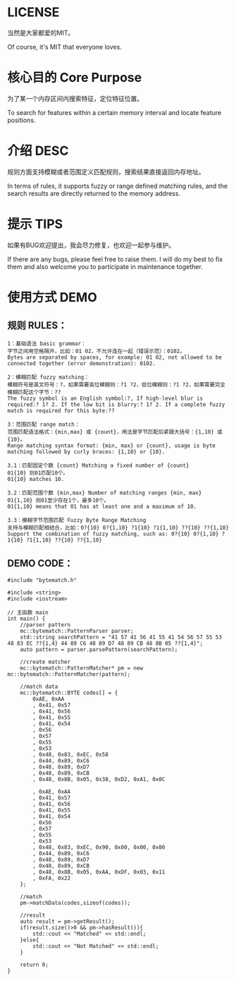 # LICENSE
当然是大家都爱的MIT。

Of course, it's MIT that everyone loves.

# 核心目的 Core Purpose
为了某一个内存区间内搜索特征，定位特征位置。

To search for features within a certain memory interval and locate feature positions.

# 介绍 DESC
规则方面支持模糊或者范围定义匹配规则，搜索结果直接返回内存地址。

In terms of rules, it supports fuzzy or range defined matching rules, and the search results are directly returned to the memory address.

# 提示 TIPS
如果有BUG欢迎提出，我会尽力修复，也欢迎一起参与维护。

If there are any bugs, please feel free to raise them. I will do my best to fix them and also welcome you to participate in maintenance together.

# 使用方式 DEMO
## 规则 RULES：
```
1：基础语法 basic grammar：
字节之间用空格隔开，比如：01 02，不允许连在一起（错误示范）：0102。
Bytes are separated by spaces, for example: 01 02, not allowed to be connected together (error demonstration): 0102.

2：模糊匹配 fuzzy matching：
模糊符号是英文符号：?，如果需要高位模糊则：?1 ?2，低位模糊则：?1 ?2，如果需要完全模糊匹配这个字节：??
The fuzzy symbol is an English symbol:?, If high-level blur is required:? 1? 2. If the low bit is blurry:? 1? 2. If a complete fuzzy match is required for this byte:??

3：范围匹配 range match：
范围匹配语法格式：{min,max} 或 {count}，用法是字节匹配后紧跟大括号：{1,10} 或 {10}。
Range matching syntax format: {min, max} or {count}, usage is byte matching followed by curly braces: {1,10} or {10}.

3.1：匹配固定个数 {count} Matching a fixed number of {count}
01{10} 则01匹配10个。
01{10} matches 10.

3.2：匹配范围个数 {min,max} Number of matching ranges {min, max}
01{1,10} 则01至少存在1个，最多10个。
01{1,10} means that 01 has at least one and a maximum of 10.

3.3：模糊字节范围匹配 Fuzzy Byte Range Matching
支持与模糊匹配相结合，比如：0?{10} 0?{1,10} ?1{10} ?1{1,10} ??{10} ??{1,10}
Support the combination of fuzzy matching, such as: 0?{10} 0?{1,10} ?1{10} ?1{1,10} ??{10} ??{1,10}
```

## DEMO CODE：
```
#include "bytematch.h"

#include <string>
#include <iostream>

// 主函数 main
int main() {
	//parser pattern
	mc::bytematch::PatternParser parser;
	std::string searchPattern = "41 57 41 56 41 55 41 54 56 57 55 53 48 83 EC ??{1,4} 44 89 C6 48 89 D7 48 89 CB 48 8B 05 ??{1,4}";
	auto pattern = parser.parsePattern(searchPattern);

	//create matcher
	mc::bytematch::PatternMatcher* pm = new mc::bytematch::PatternMatcher(pattern);

	//match data
	mc::bytematch::BYTE codes[] = {
		0xAE, 0xAA
		, 0x41, 0x57
		, 0x41, 0x56
		, 0x41, 0x55
		, 0x41, 0x54
		, 0x56
		, 0x57
		, 0x55
		, 0x53
		, 0x48, 0x83, 0xEC, 0x58
		, 0x44, 0x89, 0xC6
		, 0x48, 0x89, 0xD7
		, 0x48, 0x89, 0xCB
		, 0x48, 0x8B, 0x05, 0x38, 0xD2, 0xA1, 0x0C

		, 0xAE, 0xAA
		, 0x41, 0x57
		, 0x41, 0x56
		, 0x41, 0x55
		, 0x41, 0x54
		, 0x56
		, 0x57
		, 0x55
		, 0x53
		, 0x48, 0x83, 0xEC, 0x90, 0x00, 0x00, 0x00
		, 0x44, 0x89, 0xC6
		, 0x48, 0x89, 0xD7
		, 0x48, 0x89, 0xCB 
		, 0x48, 0x8B, 0x05, 0xAA, 0xDF, 0x03, 0x11
		, 0xFA, 0x22
	};

	//match
	pm->matchData(codes,sizeof(codes));

	//result
	auto result = pm->getResult();
	if(result.size()>0 && pm->hasResult()){
		std::cout << "Matched" << std::endl;
	}else{
		std::cout << "Not Matched" << std::endl;
	}

	return 0;
}

```